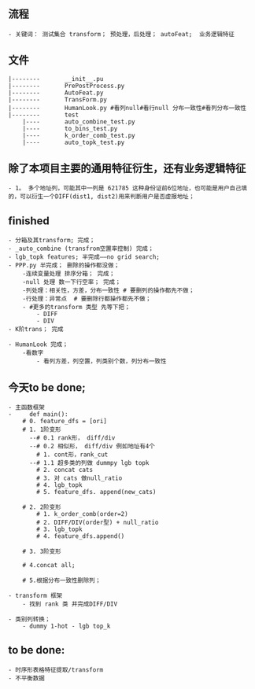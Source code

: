 ## 流程
    - 关键词： 测试集合 transform； 预处理，后处理； autoFeat;  业务逻辑特征
    
    
## 文件
    |--------       __init__.pu
    |--------       PrePostProcess.py        
    |--------       AutoFeat.py
    |--------       TransForm.py
    |--------       HumanLook.py #看列null#看行null 分布一致性#看列分布一致性
    |--------       test
        |----       auto_combine_test.py
        |----       to_bins_test.py
        |----       k_order_comb_test.py
        |----       auto_topk_test.py
        
## 除了本项目主要的通用特征衍生，还有业务逻辑特征
    - 1。 多个地址列，可能其中一列是 621785 这种身份证前6位地址，也可能是用户自己填的，可以衍生一个DIFF(dist1, dist2)用来判断用户是否虚报地址；
## finished
    - 分箱及其transform; 完成；
    - _auto_combine (transfrom空置率控制) 完成；
    - lgb_topk features; 半完成——no grid search;
    - PPP.py 半完成； 删除的操作都没做；
        -连续变量处理 排序分箱； 完成；
        -null 处理 数一下行空率； 完成；
        -列处理：相关性，方差，分布一致性 # 要删列的操作都先不做；
        -行处理：异常点  # 要删除行都操作都先不做；
        - #更多的transform 类型 先等下把；
            - DIFF
            - DIV
    - K阶trans； 完成
    
    - HumanLook 完成；
        -看数字
            - 看列方差，列空置，列类别个数，列分布一致性
    
## 今天to be done;
    - 主函数框架
    -     def main():
        # 0. feature_dfs = [ori]
        # 1. 1阶变形
          --# 0.1 rank形， diff/div
          --# 0.2 相似形， diff/div 例如地址有4个
            # 1. cont形，rank_cut
          --# 1.1 超多类的列做 dummpy lgb topk
            # 2. concat cats
            # 3. 对 cats 做null_ratio
            # 4. lgb_topk
            # 5. feature_dfs. append(new_cats)

        # 2. 2阶变形
            # 1. k_order_comb(order=2)
            # 2. DIFF/DIV(order型) + null_ratio
            # 3. lgb_topk
            # 4. feature_dfs.append()
            
        # 3. 3阶变形
            
        # 4.concat all;
        
        # 5.根据分布一致性删除列；
        
    - transform 框架
        - 找到 rank 类 并完成DIFF/DIV
        
    - 类别列转换；
        - dummy 1-hot - lgb top_k
    

## to be done:
    - 时序形表格特征提取/transform
    - 不平衡数据
    
    
    
    
    
